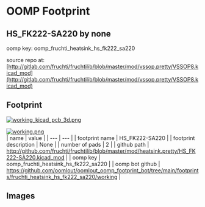 # OOMP Footprint  
## HS_FK222-SA220  by none  
  
oomp key: oomp_fruchti_heatsink_hs_fk222_sa220  
  
source repo at: [http://gitlab.com/fruchti/fruchtilib/blob/master/mod/vssop.pretty/VSSOP8.kicad_mod](http://gitlab.com/fruchti/fruchtilib/blob/master/mod/vssop.pretty/VSSOP8.kicad_mod)  
## Footprint  
  
[![working_kicad_pcb_3d.png](working_kicad_pcb_3d_600.png)](working_kicad_pcb_3d.png)  
  
[![working.png](working_600.png)](working.png)  
| name | value | 
| --- | --- | 
| footprint name | HS_FK222-SA220 | 
| footprint description | None | 
| number of pads | 2 | 
| github path | http://github.com/fruchti/fruchtilib/blob/master/mod/heatsink.pretty/HS_FK222-SA220.kicad_mod | 
| oomp key | oomp_fruchti_heatsink_hs_fk222_sa220 | 
| oomp bot github | https://github.com/oomlout/oomlout_oomp_footprint_bot/tree/main/footprints/fruchti_heatsink_hs_fk222_sa220/working | 
## Images  
